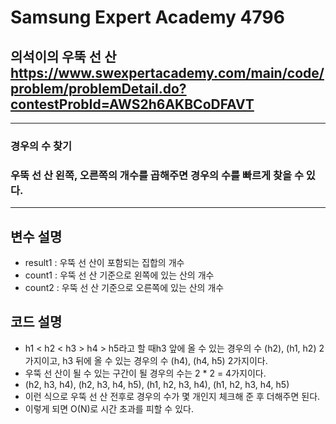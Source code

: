 Samsung Expert Academy 4796
=============
의석이의 우뚝 선 산 
<https://www.swexpertacademy.com/main/code/problem/problemDetail.do?contestProbId=AWS2h6AKBCoDFAVT>
---------------
- - -
### 경우의 수 찾기
### 우뚝 선 산 왼쪽, 오른쪽의 개수를 곱해주면 경우의 수를 빠르게 찾을 수 있다.
- - -
## 변수 설명
- result1 : 우뚝 선 산이 포함되는 집합의 개수
- count1 : 우뚝 선 산 기준으로 왼쪽에 있는 산의 개수
- count2 : 우뚝 선 산 기준으로 오른쪽에 있는 산의 개수

## 코드 설명
- h1 < h2 < h3 > h4 > h5라고 할 때h3 앞에 올 수 있는 경우의 수 (h2), (h1, h2) 2가지이고, h3 뒤에 올 수 있는 경우의 수 (h4), (h4, h5) 2가지이다.
- 우뚝 선 산이 될 수 있는 구간이 될 경우의 수는 2 * 2 = 4가지이다. 
- (h2, h3, h4), (h2, h3, h4, h5), (h1, h2, h3, h4), (h1, h2, h3, h4, h5)
- 이런 식으로 우뚝 선 산 전후로 경우의 수가 몇 개인지 체크해 준 후 더해주면 된다.
- 이렇게 되면 O(N)로 시간 초과를 피할 수 있다.